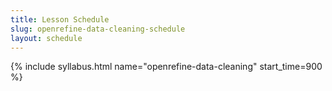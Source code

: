 ```yaml
---
title: Lesson Schedule
slug: openrefine-data-cleaning-schedule
layout: schedule
---
```

{% include syllabus.html  name="openrefine-data-cleaning" start_time=900 %}
